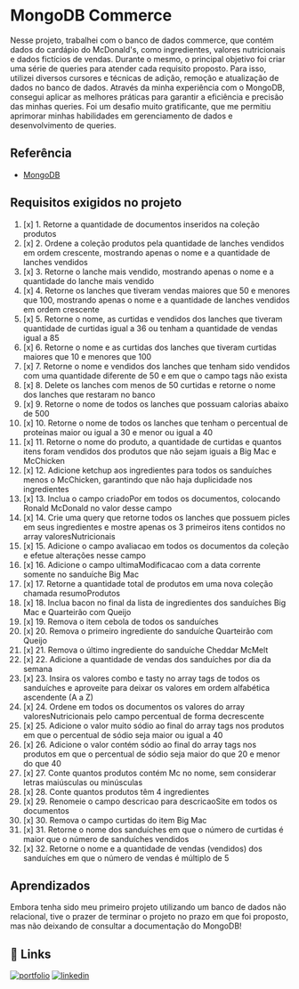 # MongoDB Commerce

Nesse projeto, trabalhei com o banco de dados commerce, que contém dados do cardápio do McDonald's, como ingredientes, valores nutricionais e dados fictícios de vendas. Durante o mesmo, o principal objetivo foi criar uma série de queries para atender cada requisito proposto. Para isso, utilizei diversos cursores e técnicas de adição, remoção e atualização de dados no banco de dados. Através da minha experiência com o MongoDB, consegui aplicar as melhores práticas para garantir a eficiência e precisão das minhas queries. Foi um desafio muito gratificante, que me permitiu aprimorar minhas habilidades em gerenciamento de dados e desenvolvimento de queries.

## Referência

- [MongoDB](https://www.mongodb.com/)

## Requisitos exigidos no projeto
1. [x] 1. Retorne a quantidade de documentos inseridos na coleção produtos
2. [x] 2. Ordene a coleção produtos pela quantidade de lanches vendidos em ordem crescente, mostrando apenas o nome e a quantidade de lanches vendidos
3. [x] 3. Retorne o lanche mais vendido, mostrando apenas o nome e a quantidade do lanche mais vendido
4. [x] 4. Retorne os lanches que tiveram vendas maiores que 50 e menores que 100, mostrando apenas o nome e a quantidade de lanches vendidos em ordem crescente
5. [x] 5. Retorne o nome, as curtidas e vendidos dos lanches que tiveram quantidade de curtidas igual a 36 ou tenham a quantidade de vendas igual a 85
6. [x] 6. Retorne o nome e as curtidas dos lanches que tiveram curtidas maiores que 10 e menores que 100
7. [x] 7. Retorne o nome e vendidos dos lanches que tenham sido vendidos com uma quantidade diferente de 50 e em que o campo tags não exista
8. [x] 8. Delete os lanches com menos de 50 curtidas e retorne o nome dos lanches que restaram no banco
9. [x] 9. Retorne o nome de todos os lanches que possuam calorias abaixo de 500
10. [x] 10. Retorne o nome de todos os lanches que tenham o percentual de proteínas maior ou igual a 30 e menor ou igual a 40
11. [x] 11. Retorne o nome do produto, a quantidade de curtidas e quantos itens foram vendidos dos produtos que não sejam iguais a Big Mac e McChicken
12. [x] 12. Adicione ketchup aos ingredientes para todos os sanduíches menos o McChicken, garantindo que não haja duplicidade nos ingredientes
13. [x] 13. Inclua o campo criadoPor em todos os documentos, colocando Ronald McDonald no valor desse campo
14. [x] 14. Crie uma query que retorne todos os lanches que possuem picles em seus ingredientes e mostre apenas os 3 primeiros itens contidos no array valoresNutricionais
15. [x] 15. Adicione o campo avaliacao em todos os documentos da coleção e efetue alterações nesse campo
16. [x] 16. Adicione o campo ultimaModificacao com a data corrente somente no sanduíche Big Mac
17. [x] 17. Retorne a quantidade total de produtos em uma nova coleção chamada resumoProdutos
18. [x] 18. Inclua bacon no final da lista de ingredientes dos sanduíches Big Mac e Quarteirão com Queijo
19. [x] 19. Remova o item cebola de todos os sanduíches
20. [x] 20. Remova o primeiro ingrediente do sanduíche Quarteirão com Queijo
21. [x] 21. Remova o último ingrediente do sanduíche Cheddar McMelt
22. [x] 22. Adicione a quantidade de vendas dos sanduíches por dia da semana
23. [x] 23. Insira os valores combo e tasty no array tags de todos os sanduíches e aproveite para deixar os valores em ordem alfabética ascendente (A a Z)
24. [x] 24. Ordene em todos os documentos os valores do array valoresNutricionais pelo campo percentual de forma decrescente
25. [x] 25. Adicione o valor muito sódio ao final do array tags nos produtos em que o percentual de sódio seja maior ou igual a 40
26. [x] 26. Adicione o valor contém sódio ao final do array tags nos produtos em que o percentual de sódio seja maior do que 20 e menor do que 40
27. [x] 27. Conte quantos produtos contém Mc no nome, sem considerar letras maiúsculas ou minúsculas
28. [x] 28. Conte quantos produtos têm 4 ingredientes
29. [x] 29. Renomeie o campo descricao para descricaoSite em todos os documentos
30. [x] 30. Remova o campo curtidas do item Big Mac
31. [x] 31. Retorne o nome dos sanduíches em que o número de curtidas é maior que o número de sanduíches vendidos
32. [x] 32. Retorne o nome e a quantidade de vendas (vendidos) dos sanduíches em que o número de vendas é múltiplo de 5

## Aprendizados

Embora tenha sido meu primeiro projeto utilizando um banco de dados não relacional, tive o prazer de terminar o projeto no prazo em que foi proposto, mas não deixando de consultar a documentação do MongoDB!

## 🔗 Links
[![portfolio](https://img.shields.io/badge/my_portfolio-000?style=for-the-badge&logo=ko-fi&logoColor=white)](https://marcoviana-dev.vercel.app/)
[![linkedin](https://img.shields.io/badge/linkedin-0A66C2?style=for-the-badge&logo=linkedin&logoColor=white)](https://www.linkedin.com/in/marco-viana2022/)
